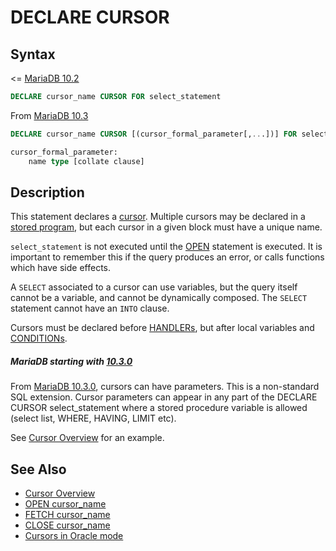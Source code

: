 # DECLARE CURSOR

## Syntax

&lt;= [MariaDB 10.2](/kb/en/what-is-mariadb-102/)

```sql
DECLARE cursor_name CURSOR FOR select_statement
```

From [MariaDB 10.3](/kb/en/what-is-mariadb-103/)

```sql
DECLARE cursor_name CURSOR [(cursor_formal_parameter[,...])] FOR select_statement

cursor_formal_parameter:
    name type [collate clause]
```

## Description

This statement declares a [cursor](/kb/en/programmatic-and-compound-statements-cursors/). Multiple cursors may be declared in a [stored program](/kb/en/stored-programs-and-views/), but each cursor in a given block must have a unique name.

`select_statement` is not executed until the [OPEN](/programming-customizing-mariadb/programmatic-compound-statements/programmatic-compound-statements-cursors/open) statement is executed. It is important to remember this if the query produces an error, or calls functions which have side effects.

A `SELECT` associated to a cursor can use variables, but the query itself cannot be a variable, and cannot be dynamically composed. The `SELECT` statement cannot have an `INTO` clause.

Cursors must be declared before [HANDLERs](/programming-customizing-mariadb/programmatic-compound-statements/declare-handler), but after local variables and [CONDITIONs](/programming-customizing-mariadb/programmatic-compound-statements/declare-condition).

##### MariaDB starting with [10.3.0](/kb/en/mariadb-1030-release-notes/)

From [MariaDB 10.3.0](/kb/en/mariadb-1030-release-notes/), cursors can have parameters. This is a non-standard SQL extension. Cursor parameters can appear in any part of the DECLARE CURSOR select_statement where a stored procedure variable is allowed (select list, WHERE, HAVING, LIMIT etc).

See [Cursor Overview](/programming-customizing-mariadb/programmatic-compound-statements/programmatic-compound-statements-cursors/cursor-overview) for an example.

## See Also

- [Cursor Overview](/programming-customizing-mariadb/programmatic-compound-statements/programmatic-compound-statements-cursors/cursor-overview)
- [OPEN cursor_name](/programming-customizing-mariadb/programmatic-compound-statements/programmatic-compound-statements-cursors/open)
- [FETCH cursor_name](/programming-customizing-mariadb/programmatic-compound-statements/programmatic-compound-statements-cursors/fetch)
- [CLOSE cursor_name](/programming-customizing-mariadb/programmatic-compound-statements/programmatic-compound-statements-cursors/close)
- [Cursors in Oracle mode](/kb/en/sql_modeoracle-from-mariadb-103/#cursors)
